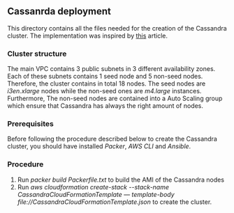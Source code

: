 ## Cassanrda deployment

This directory contains all the files needed for the creation of the Cassandra cluster.
The implementation was inspired by [this](https://medium.com/devoops-and-universe/my-first-cassandra-cluster-deployment-on-aws-using-cloudformation-35840c7c8ebf?fbclid=IwAR0ZtZGpxfOSgBiSz6z2GVKVGsCdgp6yBd8gEqntLszU_mOZnUdf8HWW1Ew)
article.

### Cluster structure
 The main VPC contains 3 public subnets in 3 different availability zones. 
 Each of these subnets contains 1 seed node
 and 5 non-seed nodes. Therefore, the cluster contains in total 18 nodes. 
 The seed nodes are *i3en.xlarge* nodes while the non-seed ones are 
 *m4.large* instances. 
  Furthermore, The non-seed nodes are contained into a Auto 
 Scaling group which ensure that Cassandra has always the right amount of nodes.
  

### Prerequisites

 Before following the procedure described below to create the Cassandra cluster, you should have installed 
 *Packer*, *AWS CLI* and *Ansible*.

### Procedure

1. Run *packer build Packerfile.txt* to build the AMI of the Cassandra nodes
2. Run *aws cloudformation create-stack --stack-name CassandraCloudFormationTemplate — template-body file://CassandraCloudFormationTemplate.json*
to create the cluster.

